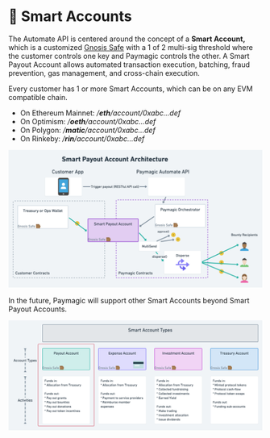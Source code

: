 # 🏦 Smart Accounts

The Automate API is centered around the concept of a **Smart Account,** which is a customized [Gnosis Safe](https://gnosis-safe.io/) with a 1 of 2 multi-sig threshold where the customer controls one key and Paymagic controls the other. A Smart Payout Account allows automated transaction execution, batching, fraud prevention, gas management, and cross-chain execution.

Every customer has 1 or more Smart Accounts, which can be on any EVM compatible chain.

* On Ethereum Mainnet: _/**eth**/account/0xabc...def_
* On Optimism: _/**oeth**/account/0xabc...def_
* On Polygon: _/**matic**/account/0xabc...def_
* On Rinkeby: _/**rin**/account/0xabc...def_

![Smart Payout Account Architecture: Onchain](<../../.gitbook/assets/Paymagic Automate@2x(2).png>)

In the future, Paymagic will support other Smart Accounts beyond Smart Payout Accounts.

![](<../../.gitbook/assets/Paymagic Protocol@2x(1).png>)
